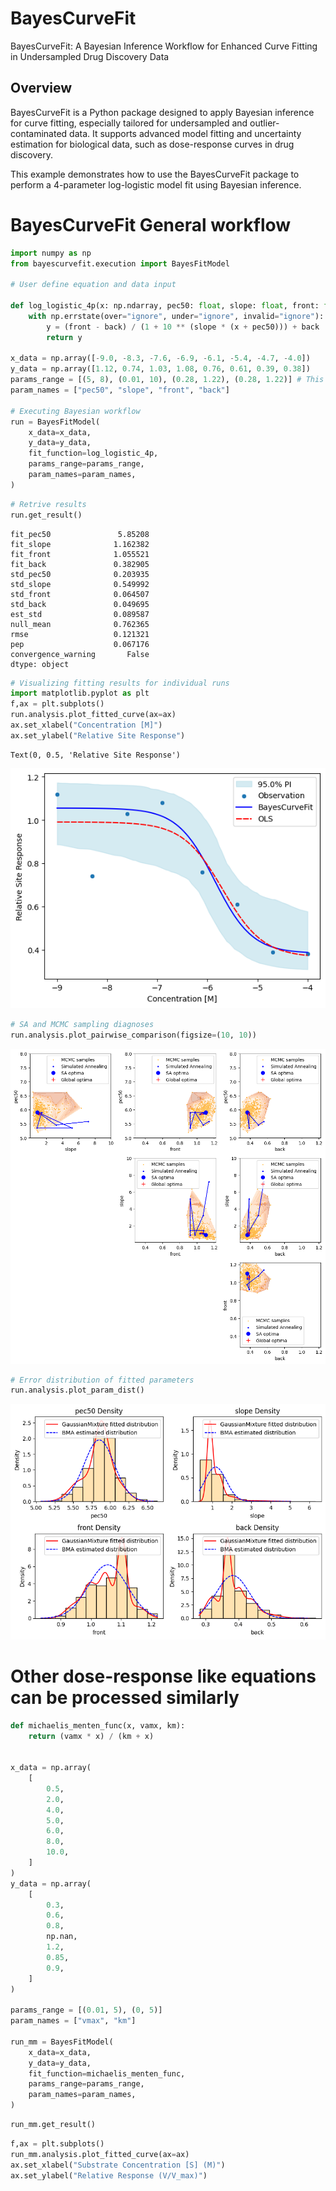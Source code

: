 # BayesCurveFit

BayesCurveFit: A Bayesian Inference Workflow for Enhanced Curve Fitting in Undersampled Drug Discovery Data

## Overview
BayesCurveFit is a Python package designed to apply Bayesian inference for curve fitting, especially tailored for undersampled and outlier-contaminated data. It supports advanced model fitting and uncertainty estimation for biological data, such as dose-response curves in drug discovery.

This example demonstrates how to use the BayesCurveFit package to perform a 4-parameter log-logistic model fit using Bayesian inference.

# BayesCurveFit General workflow


```python
import numpy as np
from bayescurvefit.execution import BayesFitModel

# User define equation and data input

def log_logistic_4p(x: np.ndarray, pec50: float, slope: float, front: float, back: float) -> np.ndarray:
    with np.errstate(over="ignore", under="ignore", invalid="ignore"):
        y = (front - back) / (1 + 10 ** (slope * (x + pec50))) + back
        return y

x_data = np.array([-9.0, -8.3, -7.6, -6.9, -6.1, -5.4, -4.7, -4.0])
y_data = np.array([1.12, 0.74, 1.03, 1.08, 0.76, 0.61, 0.39, 0.38])
params_range = [(5, 8), (0.01, 10), (0.28, 1.22), (0.28, 1.22)] # This range represents your best estimation of where the parameters likely fall
param_names = ["pec50", "slope", "front", "back"]

# Executing Bayesian workflow
run = BayesFitModel(
    x_data=x_data,
    y_data=y_data,
    fit_function=log_logistic_4p,
    params_range=params_range,
    param_names=param_names,
)
```


```python
# Retrive results
run.get_result()
```




    fit_pec50               5.85208
    fit_slope              1.162382
    fit_front              1.055521
    fit_back               0.382905
    std_pec50              0.203935
    std_slope              0.549992
    std_front              0.064507
    std_back               0.049695
    est_std                0.089587
    null_mean              0.762365
    rmse                   0.121321
    pep                    0.067176
    convergence_warning       False
    dtype: object




```python
# Visualizing fitting results for individual runs
import matplotlib.pyplot as plt
f,ax = plt.subplots()
run.analysis.plot_fitted_curve(ax=ax)
ax.set_xlabel("Concentration [M]")
ax.set_ylabel("Relative Site Response")
```




    Text(0, 0.5, 'Relative Site Response')




    
![png](public/demo_3_1.png)
    



```python
# SA and MCMC sampling diagnoses 
run.analysis.plot_pairwise_comparison(figsize=(10, 10))
```


    
![png](public/demo_4_0.png)
    



```python
# Error distribution of fitted parameters
run.analysis.plot_param_dist()
```


    
![png](public/demo_5_0.png)
    


# Other dose-response like equations can be processed similarly


```python
def michaelis_menten_func(x, vamx, km):
    return (vamx * x) / (km + x)


x_data = np.array(
    [
        0.5,
        2.0,
        4.0,
        5.0,
        6.0,
        8.0,
        10.0,
    ]
)
y_data = np.array(
    [
        0.3,
        0.6,
        0.8,
        np.nan,
        1.2,
        0.85,
        0.9,
    ]
)

params_range = [(0.01, 5), (0, 5)]
param_names = ["vmax", "km"]

run_mm = BayesFitModel(
    x_data=x_data,
    y_data=y_data,
    fit_function=michaelis_menten_func,
    params_range=params_range,
    param_names=param_names,
)
```


```python
run_mm.get_result()
```


```python
f,ax = plt.subplots()
run_mm.analysis.plot_fitted_curve(ax=ax)
ax.set_xlabel("Substrate Concentration [S] (M)")
ax.set_ylabel("Relative Response (V/V_max)")

```
